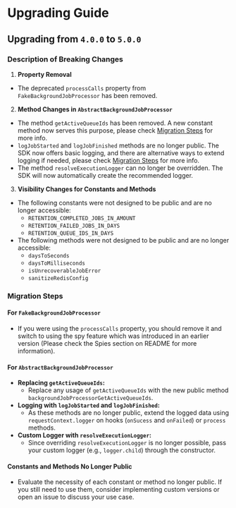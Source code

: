# Upgrading Guide

## Upgrading from `4.0.0` to `5.0.0`

### Description of Breaking Changes

1. **Property Removal**
  - The deprecated `processCalls` property from `FakeBackgroundJobProcessor` has been removed.

2. **Method Changes in `AbstractBackgroundJobProcessor`**
  - The method `getActiveQueueIds` has been removed. A new constant method now serves this purpose, please check
    [Migration Steps](#migration-steps) for more info.
  - `logJobStarted` and `logJobFinished` methods are no longer public. The SDK now offers basic logging, and there are
    alternative ways to extend logging if needed, please check [Migration Steps](#migration-steps) for more info.
  - The method `resolveExecutionLogger` can no longer be overridden. The SDK will now automatically create the 
    recommended logger.

3. **Visibility Changes for Constants and Methods**
  - The following constants were not designed to be public and are no longer accessible:
    - `RETENTION_COMPLETED_JOBS_IN_AMOUNT`
    - `RETENTION_FAILED_JOBS_IN_DAYS`
    - `RETENTION_QUEUE_IDS_IN_DAYS`
  - The following methods were not designed to be public and are no longer accessible:
    - `daysToSeconds`
    - `daysToMilliseconds`
    - `isUnrecoverableJobError`
    - `sanitizeRedisConfig`


### Migration Steps

#### For `FakeBackgroundJobProcessor`
- If you were using the `processCalls` property, you should remove it and switch to using the spy feature which was 
  introduced in an earlier version (Please check the Spies section on README for more information).

#### For `AbstractBackgroundJobProcessor`
- **Replacing `getActiveQueueIds`:**
  - Replace any usage of `getActiveQueueIds` with the new public method `backgroundJobProcessorGetActiveQueueIds`.
- **Logging with `logJobStarted` and `logJobFinished`:**
  - As these methods are no longer public, extend the logged data using `requestContext.logger` on hooks (`onSucess` and `onFailed`) or
    `process` methods.
- **Custom Logger with `resolveExecutionLogger`:**
  - Since overriding `resolveExecutionLogger` is no longer possible, pass your custom logger (e.g., `logger.child`) 
    through the constructor.

#### Constants and Methods No Longer Public
- Evaluate the necessity of each constant or method no longer public. If you still need to use them, consider 
  implementing custom versions or open an issue to discuss your use case.